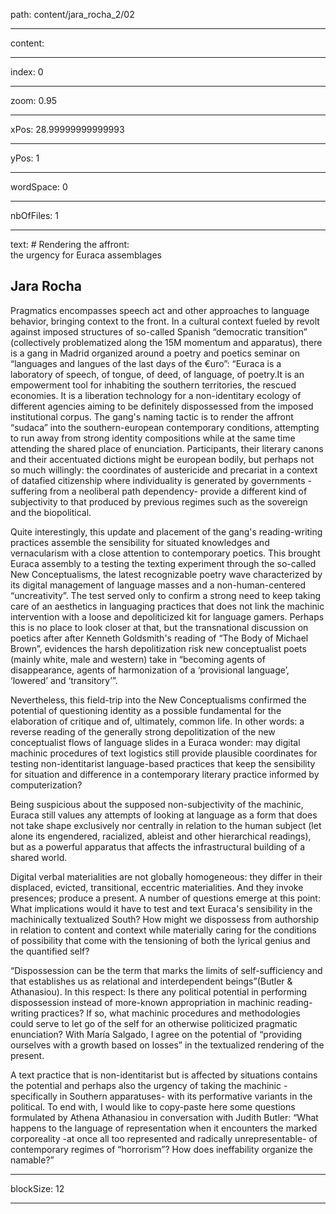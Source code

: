 path: content/jara_rocha_2/02

----

content: 

----

index: 0

----

zoom: 0.95

----

xPos: 28.99999999999993

----

yPos: 1

----

wordSpace: 0

----

nbOfFiles: 1

----

text: # Rendering the affront: <br> the urgency for Euraca assemblages
## Jara Rocha

Pragmatics encompasses speech act and other approaches to language behavior, bringing context to the front. In a cultural context fueled by revolt against imposed structures of so-called Spanish “democratic transition” (collectively problematized along the 15M momentum and apparatus), there is a gang in Madrid organized around a poetry and poetics seminar on “languages and langues of the last days of the €uro”: “Euraca is a laboratory of speech, of tongue, of deed, of language, of poetry.It is an empowerment tool for inhabiting the southern territories, the rescued economies. It is a liberation technology for a non-identitary ecology of different agencies aiming to be definitely dispossessed from the imposed institutional corpus. The gang's naming tactic is to render the affront “sudaca” into the southern-european contemporary conditions, attempting to run away from strong identity compositions while at the same time attending the shared place of enunciation. Participants, their literary canons and their accentuated dictions might be european bodily, but perhaps not so much willingly: the coordinates of austericide and precariat in a context of datafied citizenship where individuality is generated by governments -suffering from a neoliberal path dependency- provide a different kind of subjectivity to that produced by previous regimes such as the sovereign and the biopolitical.  

Quite interestingly, this update and placement of the gang's reading-writing practices assemble the sensibility for situated knowledges and vernacularism with a close attention to contemporary poetics. This brought Euraca assembly to a testing the texting experiment through the so-called New Conceptualisms, the latest recognizable poetry wave characterized by its digital management of language masses and a non-human-centered “uncreativity”. The test served only to confirm a strong need to keep taking care of an aesthetics in languaging practices that does not link the machinic intervention with a loose and depoliticized kit for language gamers. Perhaps this is no place to look closer at that, but the transnational discussion on poetics after after Kenneth Goldsmith's reading of “The Body of Michael Brown”, evidences the harsh depolitization risk new conceptualist poets (mainly white, male and western) take in “becoming agents of disappearance, agents of harmonization of a ‘provisional language’, ‘lowered’ and ‘transitory’”.  

Nevertheless, this field-trip into the New Conceptualisms confirmed the potential of questioning identity as a possible fundamental for the elaboration of critique and of, ultimately, common life. In other words: a reverse reading of the generally strong depolitization of the new conceptualist flows of language slides in a Euraca wonder: may digital machinic procedures of text logistics still provide plausible coordinates for testing non-identitarist language-based practices that keep the sensibility for situation and difference in a contemporary literary practice informed by computerization?  

Being suspicious about the supposed non-subjectivity of the machinic, Euraca still values any attempts of looking at language as a form that does not take shape exclusively nor centrally in relation to the human subject (let alone its engendered, racialized, ableist and other hierarchical readings), but as a powerful apparatus that affects the infrastructural building of a shared world.  

Digital verbal materialities are not globally homogeneous: they differ in their displaced, evicted, transitional, eccentric materialities. And they invoke presences; produce a present. A number of questions emerge at this point: What implications would it have to test and text Euraca's sensibility in the machinically textualized South? How might we dispossess from authorship in relation to content and context while materially caring for the conditions of possibility that come with the tensioning of both the lyrical genius and the quantified self?  

“Dispossession can be the term that marks the limits of self-sufficiency and that establishes us as relational and interdependent beings”(Butler & Athanasiou). In this respect: Is there any political potential in performing dispossession instead of more-known appropriation in machinic reading-writing practices? If so, what machinic procedures and methodologies could serve to let go of the self for an otherwise politicized pragmatic enunciation? With María Salgado, I agree on the potential of “providing ourselves with a growth based on losses” in the textualized rendering of the present.  

A text practice that is non-identitarist but is affected by situations contains the potential and perhaps also the urgency of taking the machinic -specifically in Southern apparatuses- with its performative variants in the political. To end with, I would like to copy-paste here some questions formulated by Athena Athanasiou in conversation with Judith Butler: “What happens to the language of representation when it encounters the marked corporeality -at once all too represented and radically unrepresentable- of contemporary regimes of “horrorism”? How does ineffability organize the namable?”  


----

blockSize: 12

----

